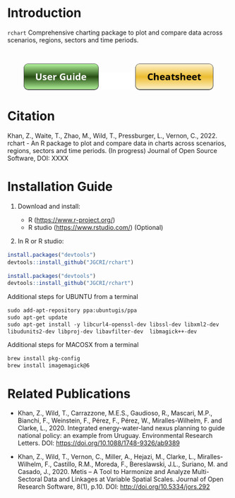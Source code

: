 
<!-- ------------------------>
<!-- ------------------------>
# <a name="Introduction"></a>Introduction
<!-- ------------------------>
<!-- ------------------------>

`rchart` Comprehensive charting package to plot and compare data across scenarios, regions, sectors and time periods.

<br>

<p align="center">
<a href="https://jgcri.github.io/rchart/articles/vignette_userguide.html" target="_blank"><img src="https://github.com/JGCRI/jgcricolors/blob/main/vignettes/button_user_guide.PNG?raw=true" alt="https://jgcri.github.io/rchart/articles/vignette_userguide.html" height="60"/></a>
<img src="https://github.com/JGCRI/jgcricolors/blob/main/vignettes/button_divider.PNG?raw=true" height="40"/>
<a href="https://jgcri.github.io/rchart/cheatsheet.pdf" target="_blank"><img src="https://github.com/JGCRI/jgcricolors/blob/main/vignettes/button_cheatsheet.PNG?raw=true" alt="https://jgcri.github.io/rchart/cheatsheet.pdf" height="60"/></a>  
</p>

<!-- ------------------------>
<!-- ------------------------>
# <a name="Citation"></a>Citation
<!-- ------------------------>
<!-- ------------------------>

Khan, Z., Waite, T., Zhao, M., Wild, T., Pressburger, L., Vernon, C., 2022. rchart - An R package to plot and compare data in charts across scenarios, regions, sectors and time periods. (In progress) Journal of Open Source Software, DOI: XXXX

<!-- ------------------------>
<!-- ------------------------>
# <a name="InstallGuide"></a>Installation Guide
<!-- ------------------------>
<!-- ------------------------>

1. Download and install:
    - R (https://www.r-project.org/)
    - R studio (https://www.rstudio.com/) (Optional)
    
    
2. In R or R studio:
```r
install.packages("devtools")
devtools::install_github("JGCRI/rchart")
```

```r
install.packages("devtools")
devtools::install_github("JGCRI/rchart")
```

Additional steps for UBUNTU from a terminal
```
sudo add-apt-repository ppa:ubuntugis/ppa
sudo apt-get update
sudo apt-get install -y libcurl4-openssl-dev libssl-dev libxml2-dev libudunits2-dev libproj-dev libavfilter-dev  libmagick++-dev
```

Additional steps for MACOSX from a terminal
```
brew install pkg-config
brew install imagemagick@6
```

<!-- ------------------------>
<!-- ------------------------>
# <a name="Publications"></a>Related Publications
<!-- ------------------------>
<!-- ------------------------>

- Khan, Z., Wild, T., Carrazzone, M.E.S., Gaudioso, R., Mascari, M.P., Bianchi, F., Weinstein, F., Pérez, F., Pérez, W., Miralles-Wilhelm, F. and Clarke, L., 2020. Integrated energy-water-land nexus planning to guide national policy: an example from Uruguay. Environmental Research Letters. DOI: https://doi.org/10.1088/1748-9326/ab9389

- Khan, Z., Wild, T., Vernon, C., Miller, A., Hejazi, M., Clarke, L., Miralles-Wilhelm, F., Castillo, R.M., Moreda, F., Bereslawski, J.L., Suriano, M. and Casado, J., 2020. Metis – A Tool to Harmonize and Analyze Multi-Sectoral Data and Linkages at Variable Spatial Scales. Journal of Open Research Software, 8(1), p.10. DOI: http://doi.org/10.5334/jors.292

  
